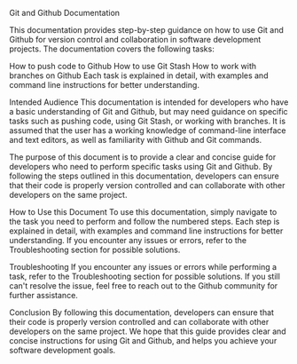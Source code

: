 Git and Github Documentation

This documentation provides step-by-step guidance on how to use Git and Github for version control and collaboration in software development projects. The documentation covers the following tasks:

How to push code to Github
How to use Git Stash
How to work with branches on Github
Each task is explained in detail, with examples and command line instructions for better understanding.

Intended Audience
This documentation is intended for developers who have a basic understanding of Git and Github, but may need guidance on specific tasks such as pushing code, using Git Stash, or working with branches. It is assumed that the user has a working knowledge of command-line interface and text editors, as well as familiarity with Github and Git commands.

The purpose of this document is to provide a clear and concise guide for developers who need to perform specific tasks using Git and Github. By following the steps outlined in this documentation, developers can ensure that their code is properly version controlled and can collaborate with other developers on the same project.

How to Use this Document
To use this documentation, simply navigate to the task you need to perform and follow the numbered steps. Each step is explained in detail, with examples and command line instructions for better understanding. If you encounter any issues or errors, refer to the Troubleshooting section for possible solutions.

Troubleshooting
If you encounter any issues or errors while performing a task, refer to the Troubleshooting section for possible solutions. If you still can't resolve the issue, feel free to reach out to the Github community for further assistance.

Conclusion
By following this documentation, developers can ensure that their code is properly version controlled and can collaborate with other developers on the same project. We hope that this guide provides clear and concise instructions for using Git and Github, and helps you achieve your software development goals.